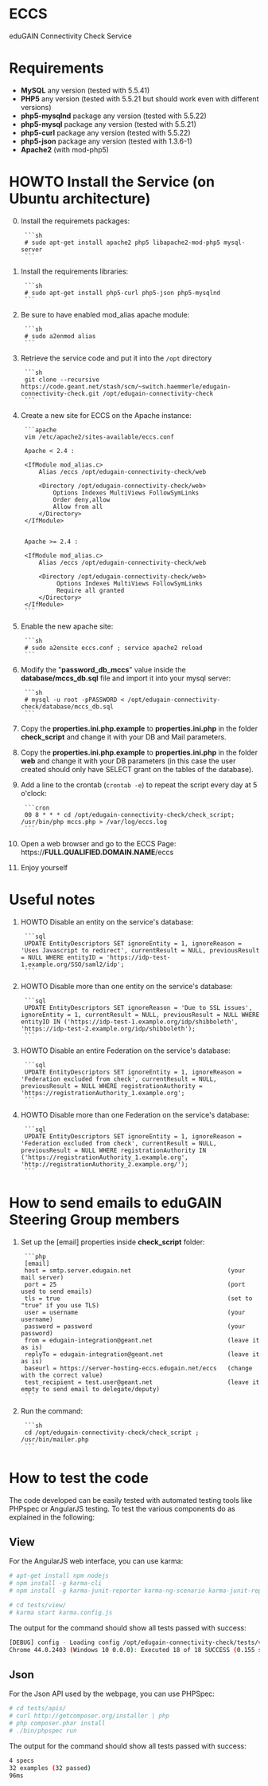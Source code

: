 # ECCS
eduGAIN Connectivity Check Service

# Requirements

- **MySQL** any version (tested with 5.5.41)
- **PHP5** any version (tested with 5.5.21 but should work even with different versions)
- **php5-mysqlnd** package any version (tested with 5.5.22)
- **php5-mysql** package any version (tested with 5.5.21)
- **php5-curl** package any version (tested with 5.5.22)
- **php5-json** package any version (tested with 1.3.6-1)
- **Apache2** (with mod-php5) 

# HOWTO Install the Service (on Ubuntu architecture)

0. Install the requiremets packages:

        ```sh
        # sudo apt-get install apache2 php5 libapache2-mod-php5 mysql-server
        ```

1. Install the requirements libraries:

        ```sh      
        # sudo apt-get install php5-curl php5-json php5-mysqlnd
        ```

2. Be sure to have enabled mod_alias apache module: 

        ```sh
        # sudo a2enmod alias
        ```

3. Retrieve the service code and put it into the `/opt` directory
        
        ```sh
        git clone --recursive https://code.geant.net/stash/scm/~switch.haemmerle/edugain-connectivity-check.git /opt/edugain-connectivity-check
        ```

4. Create a new site for ECCS on the Apache instance:

        ```apache
        vim /etc/apache2/sites-available/eccs.conf

        Apache < 2.4 : 

        <IfModule mod_alias.c>
            Alias /eccs /opt/edugain-connectivity-check/web

            <Directory /opt/edugain-connectivity-check/web>
                Options Indexes MultiViews FollowSymLinks
                Order deny,allow
                Allow from all
            </Directory>
        </IfModule>

     
        Apache >= 2.4 :

        <IfModule mod_alias.c>
            Alias /eccs /opt/edugain-connectivity-check/web

            <Directory /opt/edugain-connectivity-check/web>
                 Options Indexes MultiViews FollowSymLinks
                 Require all granted
            </Directory>
        </IfModule>
        ```

5. Enable the new apache site:

        ```sh
        # sudo a2ensite eccs.conf ; service apache2 reload
        ```

6. Modify the "**password_db_mccs**" value inside the **database/mccs_db.sql** file and import it into your mysql server:
        
        ```sh
        # mysql -u root -pPASSWORD < /opt/edugain-connectivity-check/database/mccs_db.sql
        ```

7. Copy the **properties.ini.php.example** to **properties.ini.php** in the folder **check_script** and change it with your DB and Mail parameters.

8. Copy the **properties.ini.php.example** to **properties.ini.php** in the folder **web** and change it with your DB parameters (in this case the user created should only have SELECT grant on the tables of the database).

9. Add a line to the crontab (`crontab -e`) to repeat the script every day at 5 o'clock:

        ```cron
        00 8 * * * cd /opt/edugain-connectivity-check/check_script; /usr/bin/php mccs.php > /var/log/eccs.log
        ```
  
10. Open a web browser and go to the ECCS Page: https://**FULL.QUALIFIED.DOMAIN.NAME**/eccs

11. Enjoy yourself

# Useful notes
1. HOWTO Disable an entity on the service's database:

        ```sql
        UPDATE EntityDescriptors SET ignoreEntity = 1, ignoreReason = 'Uses Javascript to redirect', currentResult = NULL, previousResult = NULL WHERE entityID = 'https://idp-test-1.example.org/SSO/saml2/idp';
        ```

2. HOWTO Disable more than one entity on the service's database:

        ```sql
        UPDATE EntityDescriptors SET ignoreReason = 'Due to SSL issues', ignoreEntity = 1, currentResult = NULL, previousResult = NULL WHERE entityID IN ('https://idp-test-1.example.org/idp/shibboleth', 'https://idp-test-2.example.org/idp/shibboleth');
        ```

3. HOWTO Disable an entire Federation on the service's database:

        ```sql
        UPDATE EntityDescriptors SET ignoreEntity = 1, ignoreReason = 'Federation excluded from check', currentResult = NULL, previousResult = NULL WHERE registrationAuthority = 'https://registrationAuthority_1.example.org';
        ```

4. HOWTO Disable more than one Federation on the service's database:

        ```sql
        UPDATE EntityDescriptors SET ignoreEntity = 1, ignoreReason = 'Federation excluded from check', currentResult = NULL, previousResult = NULL WHERE registrationAuthority IN ('https://registrationAuthority_1.example.org', 'http://registrationAuthority_2.example.org/');
        ```

# How to send emails to eduGAIN Steering Group members
1. Set up the [email] properties inside **check_script** folder:

        ```php
        [email]
        host = smtp.server.edugain.net                           (your mail server)
        port = 25                                                (port used to send emails)
        tls = true                                               (set to "true" if you use TLS)
        user = username                                          (your username)
        password = password                                      (your password)
        from = edugain-integration@geant.net                     (leave it as is)
        replyTo = edugain-integration@geant.net                  (leave it as is)
        baseurl = https://server-hosting-eccs.edugain.net/eccs   (change with the correct value)
        test_recipient = test.user@geant.net                     (leave it empty to send email to delegate/deputy)
        ```

2. Run the command:

        ```sh
        cd /opt/edugain-connectivity-check/check_script ; /usr/bin/mailer.php
        ```


# How to test the code
The code developed can be easily tested with automated testing tools like PHPspec or AngularJS testing.
To test the various components do as explained in the following:

## View
For the AngularJS web interface, you can use karma:

```sh
# apt-get install npm nodejs 
# npm install -g karma-cli
# npm install -g karma-junit-reporter karma-ng-scenario karma-junit-reporter karma-phantomjs-launcher karma-coverage karma-chai-as-promised

# cd tests/view/
# karma start karma.config.js
```

The output for the command should show all tests passed with success:

```sh
[DEBUG] config - Loading config /opt/edugain-connectivity-check/tests/view/karma.config.js
Chrome 44.0.2403 (Windows 10 0.0.0): Executed 18 of 18 SUCCESS (0.155 secs / 0.094 secs)
```

## Json
For the Json API used by the webpage, you can use PHPSpec:

```sh
# cd tests/apis/
# curl http://getcomposer.org/installer | php
# php composer.phar install
# ./bin/phpspec run
```

The output for the command should show all tests passed with success:

```sh
4 specs
32 examples (32 passed)
96ms
```
